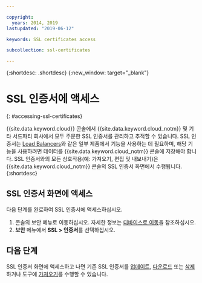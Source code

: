 ```yaml
---

copyright:
  years: 2014, 2019
lastupdated: "2019-06-12"

keywords: SSL certificates access

subcollection: ssl-certificates

---
```


{:shortdesc: .shortdesc}
{:new_window: target="_blank"}

# SSL 인증서에 액세스
{: #accessing-ssl-certificates}

{{site.data.keyword.cloud}} 콘솔에서 {{site.data.keyword.cloud_notm}} 및 기타 서드파티 회사에서 모두 주문한 SSL 인증서를 관리하고 추적할 수 있습니다. SSL 인증서는 [Load Balancers](/docs/infrastructure/local-load-balancer?topic=local-load-balancer-about-load-balancing#about-load-balancing)와 같은 일부 제품에서 기능을 사용하는 데 필요하며, 해당 기능을 사용하려면 데이터를 {{site.data.keyword.cloud_notm}} 콘솔에 저장해야 합니다. SSL 인증서와의 모든 상호작용(예: 가져오기, 편집 및 내보내기)은 {{site.data.keyword.cloud_notm}} 콘솔의 SSL 인증서 화면에서 수행됩니다.
{:shortdesc}

## SSL 인증서 화면에 액세스
다음 단계를 완료하여 SSL 인증서에 액세스하십시오.

1. 콘솔의 보안 메뉴로 이동하십시오. 자세한 정보는 [디바이스로 이동](/docs/infrastructure/ssl-certificates?topic=virtual-servers-navigating-devices)을 참조하십시오.
2. **보안** 메뉴에서 **SSL > 인증서**를 선택하십시오.

## 다음 단계

SSL 인증서 화면에 액세스하고 나면 기존 SSL 인증서를 [업데이트](/docs/infrastructure/ssl-certificates?topic=ssl-certificates-viewing-and-updating-ssl-certificates#viewing-and-updating-ssl-certificates), [다운로드](/docs/infrastructure/ssl-certificates?topic=ssl-certificates-downloading-ssl-certificate-details) 또는 [삭제](/docs/infrastructure/ssl-certificates?topic=ssl-certificates-deleting-ssl-certificates)하거나 도구에 [가져오기](/docs/infrastructure/ssl-certificates?topic=ssl-certificates-importing-ssl-certificates)를 수행할 수 있습니다.

